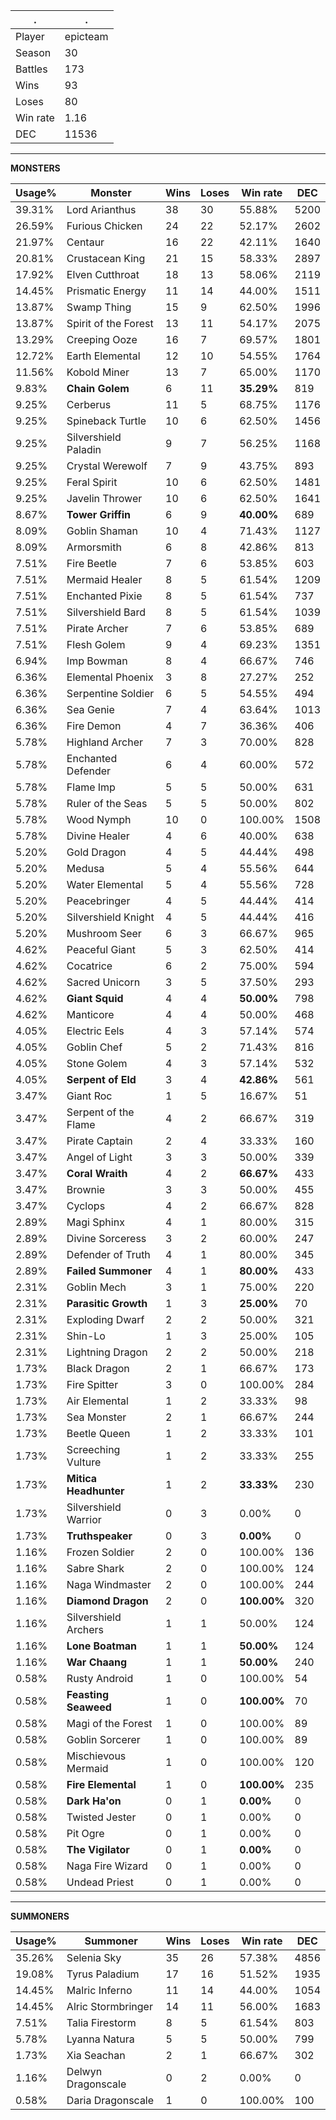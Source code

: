 .|.
|-|-
Player|epicteam
Season|30
Battles|173
Wins|93
Loses|80
Win rate|1.16
DEC|11536

---
**MONSTERS**

Usage%|Monster|Wins|Loses|Win rate|DEC|
-|-|-|-|-|-|
39.31%|Lord Arianthus|38|30|55.88%|5200|
26.59%|Furious Chicken|24|22|52.17%|2602|
21.97%|Centaur|16|22|42.11%|1640|
20.81%|Crustacean King|21|15|58.33%|2897|
17.92%|Elven Cutthroat|18|13|58.06%|2119|
14.45%|Prismatic Energy|11|14|44.00%|1511|
13.87%|Swamp Thing|15|9|62.50%|1996|
13.87%|Spirit of the Forest|13|11|54.17%|2075|
13.29%|Creeping Ooze|16|7|69.57%|1801|
12.72%|Earth Elemental|12|10|54.55%|1764|
11.56%|Kobold Miner|13|7|65.00%|1170|
9.83%|**Chain Golem**|6|11|**35.29%**|819|
9.25%|Cerberus|11|5|68.75%|1176|
9.25%|Spineback Turtle|10|6|62.50%|1456|
9.25%|Silvershield Paladin|9|7|56.25%|1168|
9.25%|Crystal Werewolf|7|9|43.75%|893|
9.25%|Feral Spirit|10|6|62.50%|1481|
9.25%|Javelin Thrower|10|6|62.50%|1641|
8.67%|**Tower Griffin**|6|9|**40.00%**|689|
8.09%|Goblin Shaman|10|4|71.43%|1127|
8.09%|Armorsmith|6|8|42.86%|813|
7.51%|Fire Beetle|7|6|53.85%|603|
7.51%|Mermaid Healer|8|5|61.54%|1209|
7.51%|Enchanted Pixie|8|5|61.54%|737|
7.51%|Silvershield Bard|8|5|61.54%|1039|
7.51%|Pirate Archer|7|6|53.85%|689|
7.51%|Flesh Golem|9|4|69.23%|1351|
6.94%|Imp Bowman|8|4|66.67%|746|
6.36%|Elemental Phoenix|3|8|27.27%|252|
6.36%|Serpentine Soldier|6|5|54.55%|494|
6.36%|Sea Genie|7|4|63.64%|1013|
6.36%|Fire Demon|4|7|36.36%|406|
5.78%|Highland Archer|7|3|70.00%|828|
5.78%|Enchanted Defender|6|4|60.00%|572|
5.78%|Flame Imp|5|5|50.00%|631|
5.78%|Ruler of the Seas|5|5|50.00%|802|
5.78%|Wood Nymph|10|0|100.00%|1508|
5.78%|Divine Healer|4|6|40.00%|638|
5.20%|Gold Dragon|4|5|44.44%|498|
5.20%|Medusa|5|4|55.56%|644|
5.20%|Water Elemental|5|4|55.56%|728|
5.20%|Peacebringer|4|5|44.44%|414|
5.20%|Silvershield Knight|4|5|44.44%|416|
5.20%|Mushroom Seer|6|3|66.67%|965|
4.62%|Peaceful Giant|5|3|62.50%|414|
4.62%|Cocatrice|6|2|75.00%|594|
4.62%|Sacred Unicorn|3|5|37.50%|293|
4.62%|**Giant Squid**|4|4|**50.00%**|798|
4.62%|Manticore|4|4|50.00%|468|
4.05%|Electric Eels|4|3|57.14%|574|
4.05%|Goblin Chef|5|2|71.43%|816|
4.05%|Stone Golem|4|3|57.14%|532|
4.05%|**Serpent of Eld**|3|4|**42.86%**|561|
3.47%|Giant Roc|1|5|16.67%|51|
3.47%|Serpent of the Flame|4|2|66.67%|319|
3.47%|Pirate Captain|2|4|33.33%|160|
3.47%|Angel of Light|3|3|50.00%|339|
3.47%|**Coral Wraith**|4|2|**66.67%**|433|
3.47%|Brownie|3|3|50.00%|455|
3.47%|Cyclops|4|2|66.67%|828|
2.89%|Magi Sphinx|4|1|80.00%|315|
2.89%|Divine Sorceress|3|2|60.00%|247|
2.89%|Defender of Truth|4|1|80.00%|345|
2.89%|**Failed Summoner**|4|1|**80.00%**|433|
2.31%|Goblin Mech|3|1|75.00%|220|
2.31%|**Parasitic Growth**|1|3|**25.00%**|70|
2.31%|Exploding Dwarf|2|2|50.00%|321|
2.31%|Shin-Lo|1|3|25.00%|105|
2.31%|Lightning Dragon|2|2|50.00%|218|
1.73%|Black Dragon|2|1|66.67%|173|
1.73%|Fire Spitter|3|0|100.00%|284|
1.73%|Air Elemental|1|2|33.33%|98|
1.73%|Sea Monster|2|1|66.67%|244|
1.73%|Beetle Queen|1|2|33.33%|101|
1.73%|Screeching Vulture|1|2|33.33%|255|
1.73%|**Mitica Headhunter**|1|2|**33.33%**|230|
1.73%|Silvershield Warrior|0|3|0.00%|0|
1.73%|**Truthspeaker**|0|3|**0.00%**|0|
1.16%|Frozen Soldier|2|0|100.00%|136|
1.16%|Sabre Shark|2|0|100.00%|124|
1.16%|Naga Windmaster|2|0|100.00%|244|
1.16%|**Diamond Dragon**|2|0|**100.00%**|320|
1.16%|Silvershield Archers|1|1|50.00%|124|
1.16%|**Lone Boatman**|1|1|**50.00%**|124|
1.16%|**War Chaang**|1|1|**50.00%**|240|
0.58%|Rusty Android|1|0|100.00%|54|
0.58%|**Feasting Seaweed**|1|0|**100.00%**|70|
0.58%|Magi of the Forest|1|0|100.00%|89|
0.58%|Goblin Sorcerer|1|0|100.00%|89|
0.58%|Mischievous Mermaid|1|0|100.00%|120|
0.58%|**Fire Elemental**|1|0|**100.00%**|235|
0.58%|**Dark Ha'on**|0|1|**0.00%**|0|
0.58%|Twisted Jester|0|1|0.00%|0|
0.58%|Pit Ogre|0|1|0.00%|0|
0.58%|**The Vigilator**|0|1|**0.00%**|0|
0.58%|Naga Fire Wizard|0|1|0.00%|0|
0.58%|Undead Priest|0|1|0.00%|0|

---
**SUMMONERS**

Usage%|Summoner|Wins|Loses|Win rate|DEC|
-|-|-|-|-|-|
35.26%|Selenia Sky|35|26|57.38%|4856|
19.08%|Tyrus Paladium|17|16|51.52%|1935|
14.45%|Malric Inferno|11|14|44.00%|1054|
14.45%|Alric Stormbringer|14|11|56.00%|1683|
7.51%|Talia Firestorm|8|5|61.54%|803|
5.78%|Lyanna Natura|5|5|50.00%|799|
1.73%|Xia Seachan|2|1|66.67%|302|
1.16%|Delwyn Dragonscale|0|2|0.00%|0|
0.58%|Daria Dragonscale|1|0|100.00%|100|
